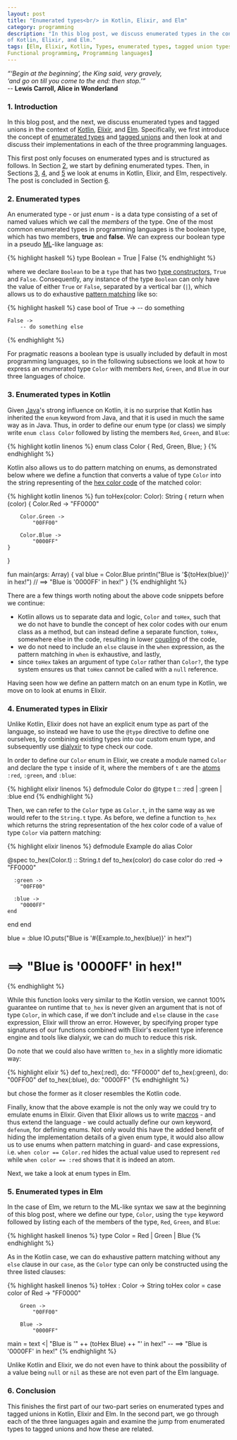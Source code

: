 ```yaml
---
layout: post
title: "Enumerated types<br/> in Kotlin, Elixir, and Elm"
category: programming
description: "In this blog post, we discuss enumerated types in the context
of Kotlin, Elixir, and Elm."
tags: [Elm, Elixir, Kotlin, Types, enumerated types, tagged union types,
Functional programming, Programming languages]
---
```


*“‘Begin at the beginning’, the King said, very gravely,*<br/>
*‘and go on till you come to the end: then stop.’”*<br/>
-- **Lewis Carroll, Alice in Wonderland**

### 1. Introduction

In this blog post, and the next, we discuss enumerated types and tagged unions
in the context
of [Kotlin](https://kotlinlang.org/), [Elixir](https://elixir-lang.org/),
and [Elm](http://elm-lang.org/). Specifically, we first introduce the concept
of [enumerated types](https://en.wikipedia.org/wiki/Enumerated_type)
and [tagged unions](https://en.wikipedia.org/wiki/Tagged_union) and then look at
and discuss their implementations in each of the three programming languages.

This first post only focuses on enumerated types and is structured as
follows. In Section [2](#2-enumerated-types), we start by defining enumerated
types. Then, in
Sections [3](#3-enumerated-types-in-kotlin), [4](#4-enumerated-types-in-elixir),
and [5](#5-enumerated-types-in-elm) we look at enums in Kotlin, Elixir, and Elm,
respectively. The post is concluded in Section [6](#6-conclusion).

### 2. Enumerated types

An enumerated type - or just *enum* - is a data type consisting of a set of
named values which we call the *members* of the type. One of the most common
enumerated types in programming languages is the boolean type, which has two
members, **true** and **false**. We can express our boolean type in a
pseudo [ML](https://en.wikipedia.org/wiki/ML_(programming_language))-like
language as:

{% highlight haskell %}
type Boolean = True
             | False
{% endhighlight %}

where we declare `Boolean` to be a `type` that has
two [type constructors](https://en.wikipedia.org/wiki/Type_constructor), `True`
and `False`. Consequently, any instance of the type `Boolean` can only have the
value of either `True` or `False`, separated by a vertical bar (`|`), which
allows us to do
exhaustive [pattern matching](https://en.wikipedia.org/wiki/Pattern_matching)
like so:

{% highlight haskell %}
case bool of
    True ->
        -- do something

    False ->
        -- do something else
{% endhighlight %}

For pragmatic reasons a boolean type is usually included by default in most
programming languages, so in the following subsections we look at how to express
an enumerated type `Color` with members `Red`, `Green`, and `Blue` in our three
languages of choice.

### 3. Enumerated types in Kotlin

Given [Java](https://en.wikipedia.org/wiki/Java_(programming_language))'s strong
influence on Kotlin, it is no surprise that Kotlin has inherited the `enum`
keyword from Java, and that it is used in much the same way as in Java. Thus, in
order to define our enum type (or class) we simply write `enum class Color`
followed by listing the members `Red`, `Green`, and `Blue`:

{% highlight kotlin linenos %}
enum class Color {
    Red, Green, Blue;
}
{% endhighlight %}

Kotlin also allows us to do pattern matching on enums, as
demonstrated below where we define a function that converts a value of type
`Color` into the string representing of
the [hex color code](https://en.wikipedia.org/wiki/Web_colors) of the matched
color:

{% highlight kotlin linenos %}
fun toHex(color: Color): String {
    return when (color) {
        Color.Red ->
            "FF0000"

        Color.Green ->
            "00FF00"

        Color.Blue ->
            "0000FF"
    }
}

fun main(args: Array<String>) {
    val blue = Color.Blue
    println("Blue is '${toHex(blue)}' in hex!")
    // ==> "Blue is '0000FF' in hex!"
}
{% endhighlight %}

There are a few things worth noting about the above code snippets before we
continue:

- Kotlin allows us to separate data and logic, `Color` and `toHex`, such that we
  do not have to bundle the concept of hex color codes with our enum class as a
  method, but can instead define a separate function, `toHex`, somewhere else in
  the code, resulting in
  lower
  [coupling](https://en.wikipedia.org/wiki/Coupling_(computer_programming)) of
  the code,
- we do not need to include an `else` clause in the `when` expression, as the
  pattern matching in `when` is exhaustive, and lastly,
-  since `toHex` takes an argument of type `Color` rather than `Color?`, the
   type system ensures us that `toHex` cannot be called with a `null` reference.

Having seen how we define an pattern match on an enum type in Kotlin, we move
on to look at enums in Elixir.

### 4. Enumerated types in Elixir

Unlike Kotlin, Elixir does not have an explicit enum type as part of the
language, so instead we have to use the `@type` directive to define one
ourselves, by combining existing types into our custom enum type, and
subsequently use [dialyxir](https://github.com/jeremyjh/dialyxir) to type check
our code.

In order to define our `Color` enum in Elixir, we create a module named `Color`
and declare the type `t` inside of it, where the members of `t` are
the [atoms](https://en.wikipedia.org/wiki/Symbol_(programming)) `:red`,
`:green`, and `:blue`:

{% highlight elixir linenos %}
defmodule Color do
  @type t :: :red | :green | :blue
end
{% endhighlight %}

Then, we can refer to the `Color` type as `Color.t`, in the same way as we
would refer to the `String.t` type. As before, we define a function `to_hex`
which returns the string representation of the hex color code of a value of type
`Color` via pattern matching:

{% highlight elixir linenos %}
defmodule Example do
  alias Color

  @spec to_hex(Color.t) :: String.t
  def to_hex(color) do
    case color do
      :red ->
        "FF0000"

      :green ->
        "00FF00"

      :blue ->
        "0000FF"
    end
  end
end

blue = :blue
IO.puts("Blue is '#{Example.to_hex(blue)}' in hex!")
# ==> "Blue is '0000FF' in hex!"
{% endhighlight %}

While this function looks very similar to the Kotlin version, we cannot 100%
guarantee on runtime that `to_hex` is never given an argument that is not
of type `Color`, in which case, if we don't include and `else` clause in the
`case` expression, Elixir will throw an error. However, by specifying proper
type signatures of our functions combined with Elixir's excellent type inference
engine and tools like dialyxir, we can do much to reduce this risk.

Do note that we could also have written `to_hex` in a slightly more idiomatic
way:

{% highlight elixir %}
  def to_hex(:red), do: "FF0000"
  def to_hex(:green), do: "00FF00"
  def to_hex(:blue), do: "0000FF"
{% endhighlight %}

but chose the former as it closer resembles the Kotlin code.

Finally, know that the above example is not the only way we could try to emulate
enums in Elixir. Given that Elixir allows us to
write [macros](https://en.wikipedia.org/wiki/Macro_(computer_science)) - and
thus extend the language - we could actually define our own keyword, `defenum`,
for defining enums. Not only would this have the added benefit of hiding the
implementation details of a given enum type, it would also allow us to use enums
when pattern matching in guard- and case expressions, i.e. `when color ==
Color.red` hides the actual value used to represent `red` while `when color ==
:red` shows that it is indeed an atom.

Next, we take a look at enum types in Elm.

### 5. Enumerated types in Elm

In the case of Elm, we return to the ML-like syntax we saw at the beginning of
this blog post, where we define our type, `Color`, using the `type` keyword
followed by listing each of the members of the type, `Red`, `Green`, and `Blue`:

{% highlight haskell linenos %}
type Color
    = Red
    | Green
    | Blue
{% endhighlight %}

As in the Kotlin case, we can do exhaustive pattern matching without any `else`
clause in our `case`, as the `Color` type can only be constructed using the
three listed clauses:

{% highlight haskell linenos %}
toHex : Color -> String
toHex color =
    case color of
        Red ->
            "FF0000"

        Green ->
            "00FF00"

        Blue ->
            "0000FF"

main =
  text <| "Blue is '" ++ (toHex Blue) ++ "' in hex!"
-- ==> "Blue is '0000FF' in hex!"
{% endhighlight %}

Unlike Kotlin and Elixir, we do not even have to think about the possibility of
a value being `null` or `nil` as these are not even part of the Elm language.

### 6. Conclusion

This finishes the first part of our two-part series on enumerated types and
tagged unions in Kotlin, Elixir and Elm. In the second part, we go through
each of the three languages again and examine the jump from enumerated types to
tagged unions and how these are related.
